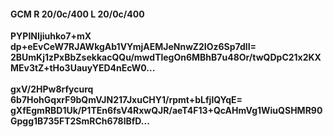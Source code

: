 #### GCM R 20/0c/400 L 20/0c/400
**PYPINIjiuhko7+mX**<br/>**dp+eEvCeW7RJAWkgAb1VYmjAEMJeNnwZ2IOz6Sp7dlI=**<br/>**2BUmKj1zPxBbZsekkacQQu/mwdTlegOn6MBhB7u48Or/twQDpC21x2KXMEv3tZ+tHo3UauyYED4nEcW0...**<br/><br/>
**gxV/2HPw8rfycurq**<br/>**6b7HohGqxrF9bQmVJN217JxuCHY1/rpmt+bLfjlQYqE=**<br/>**gXfEgmRBD1Uk/P1TEn6fsV4RxwQJR/aeT4F13+QcAHmVg1WiuQSHMR90Gpgg1B735FT2SmRCh678lBfD...**